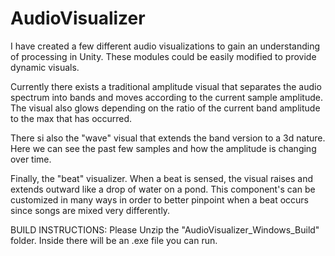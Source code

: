 # AudioVisualizer

I have created a few different audio visualizations to gain an understanding of processing in Unity. These modules could be easily modified to provide
dynamic visuals.

Currently there exists a traditional amplitude visual that separates the audio spectrum into bands and moves according to the current sample amplitude. The visual also glows depending on the ratio of the current band amplitude to the max that has occurred.

There si also the "wave" visual that extends the band version to a 3d nature. Here we can see the past few samples and how the amplitude is changing over time.

Finally, the "beat" visualizer. When a beat is sensed, the visual raises and extends outward like a drop of water on a pond. This component's can be customized in many ways in order to better pinpoint when a beat occurs since songs are mixed very differently.

BUILD INSTRUCTIONS:
Please Unzip the "AudioVisualizer_Windows_Build" folder. Inside there will be an .exe file you can run.
